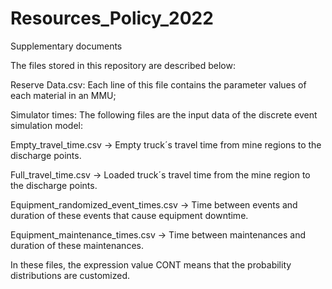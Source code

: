 # Resources_Policy_2022
Supplementary documents

The files stored in this repository are described below:

Reserve Data.csv: Each line of this file contains the parameter values of each material in an MMU;

Simulator times:
The following files are the input data of the discrete event simulation model:

Empty_travel_time.csv -> Empty truck´s travel time from mine regions to the discharge points.

Full_travel_time.csv -> Loaded truck´s travel time from the mine region to the discharge points.

Equipment_randomized_event_times.csv -> Time between events and duration of these events that cause equipment downtime.

Equipment_maintenance_times.csv -> Time between maintenances and duration of these maintenances.

In these files, the expression value CONT means that the probability distributions are customized.
